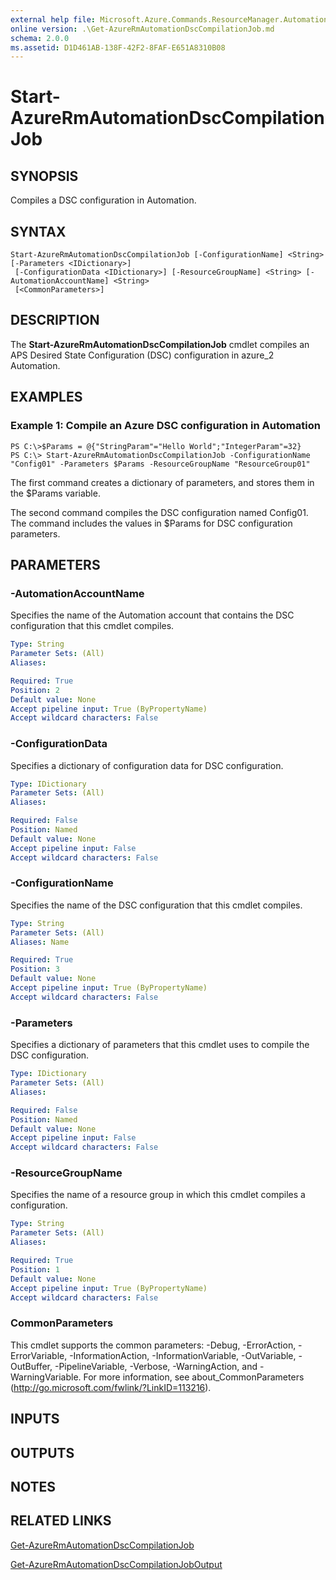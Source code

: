 ```yaml
---
external help file: Microsoft.Azure.Commands.ResourceManager.Automation.dll-Help.xml
online version: .\Get-AzureRmAutomationDscCompilationJob.md
schema: 2.0.0
ms.assetid: D1D461AB-138F-42F2-8FAF-E651A8310B08
---
```


# Start-AzureRmAutomationDscCompilationJob

## SYNOPSIS
Compiles a DSC configuration in Automation.

## SYNTAX

```
Start-AzureRmAutomationDscCompilationJob [-ConfigurationName] <String> [-Parameters <IDictionary>]
 [-ConfigurationData <IDictionary>] [-ResourceGroupName] <String> [-AutomationAccountName] <String>
 [<CommonParameters>]
```

## DESCRIPTION
The **Start-AzureRmAutomationDscCompilationJob** cmdlet compiles an APS Desired State Configuration (DSC) configuration in azure_2 Automation.

## EXAMPLES

### Example 1: Compile an Azure DSC configuration in Automation
```
PS C:\>$Params = @{"StringParam"="Hello World";"IntegerParam"=32}
PS C:\> Start-AzureRmAutomationDscCompilationJob -ConfigurationName "Config01" -Parameters $Params -ResourceGroupName "ResourceGroup01"
```

The first command creates a dictionary of parameters, and stores them in the $Params variable.

The second command compiles the DSC configuration named Config01.
The command includes the values in $Params for DSC configuration parameters.

## PARAMETERS

### -AutomationAccountName
Specifies the name of the Automation account that contains the DSC configuration that this cmdlet compiles.

```yaml
Type: String
Parameter Sets: (All)
Aliases: 

Required: True
Position: 2
Default value: None
Accept pipeline input: True (ByPropertyName)
Accept wildcard characters: False
```

### -ConfigurationData
Specifies a dictionary of configuration data for DSC configuration.

```yaml
Type: IDictionary
Parameter Sets: (All)
Aliases: 

Required: False
Position: Named
Default value: None
Accept pipeline input: False
Accept wildcard characters: False
```

### -ConfigurationName
Specifies the name of the DSC configuration that this cmdlet compiles.

```yaml
Type: String
Parameter Sets: (All)
Aliases: Name

Required: True
Position: 3
Default value: None
Accept pipeline input: True (ByPropertyName)
Accept wildcard characters: False
```

### -Parameters
Specifies a dictionary of parameters that this cmdlet uses to compile the DSC configuration.

```yaml
Type: IDictionary
Parameter Sets: (All)
Aliases: 

Required: False
Position: Named
Default value: None
Accept pipeline input: False
Accept wildcard characters: False
```

### -ResourceGroupName
Specifies the name of a resource group in which this cmdlet compiles a configuration.

```yaml
Type: String
Parameter Sets: (All)
Aliases: 

Required: True
Position: 1
Default value: None
Accept pipeline input: True (ByPropertyName)
Accept wildcard characters: False
```

### CommonParameters
This cmdlet supports the common parameters: -Debug, -ErrorAction, -ErrorVariable, -InformationAction, -InformationVariable, -OutVariable, -OutBuffer, -PipelineVariable, -Verbose, -WarningAction, and -WarningVariable. For more information, see about_CommonParameters (http://go.microsoft.com/fwlink/?LinkID=113216).

## INPUTS

## OUTPUTS

## NOTES

## RELATED LINKS

[Get-AzureRmAutomationDscCompilationJob](.\Get-AzureRmAutomationDscCompilationJob.md)

[Get-AzureRmAutomationDscCompilationJobOutput](.\Get-AzureRmAutomationDscCompilationJobOutput.md)


